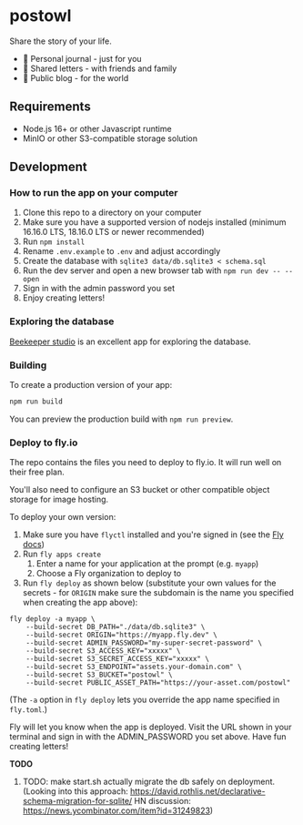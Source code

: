 # postowl

Share the story of your life.

- 🧡 Personal journal - just for you
- 💛 Shared letters - with friends and family
- 💚 Public blog - for the world

## Requirements

- Node.js 16+ or other Javascript runtime
- MinIO or other S3-compatible storage solution

## Development

### How to run the app on your computer

1. Clone this repo to a directory on your computer
1. Make sure you have a supported version of nodejs installed (minimum 16.16.0 LTS, 18.16.0 LTS or newer recommended)
1. Run `npm install`
1. Rename `.env.example` to `.env` and adjust accordingly
1. Create the database with `sqlite3 data/db.sqlite3 < schema.sql`
1. Run the dev server and open a new browser tab with `npm run dev -- --open`
1. Sign in with the admin password you set
1. Enjoy creating letters!

### Exploring the database

[Beekeeper studio](https://github.com/beekeeper-studio/beekeeper-studio/releases) is an excellent app for exploring the database.

### Building

To create a production version of your app:

```bash
npm run build
```

You can preview the production build with `npm run preview`.

### Deploy to fly.io

The repo contains the files you need to deploy to fly.io. It will run well on their free plan.

You'll also need to configure an S3 bucket or other compatible object storage for image hosting.

To deploy your own version:

1. Make sure you have `flyctl` installed and you're signed in (see the [Fly docs](https://fly.io/docs/hands-on/install-flyctl/))
1. Run `fly apps create`
    1. Enter a name for your application at the prompt (e.g. `myapp`)
    1. Choose a Fly organization to deploy to
1. Run `fly deploy` as shown below (substitute your own values for the secrets - for `ORIGIN` make sure the subdomain is the name you specified when creating the app above):

```
fly deploy -a myapp \
    --build-secret DB_PATH="./data/db.sqlite3" \
    --build-secret ORIGIN="https://myapp.fly.dev" \
    --build-secret ADMIN_PASSWORD="my-super-secret-password" \
    --build-secret S3_ACCESS_KEY="xxxxx" \
    --build-secret S3_SECRET_ACCESS_KEY="xxxxx" \
    --build-secret S3_ENDPOINT="assets.your-domain.com" \
    --build-secret S3_BUCKET="postowl" \
    --build-secret PUBLIC_ASSET_PATH="https://your-asset.com/postowl"
```

(The `-a` option in `fly deploy` lets you override the app name specified in `fly.toml`.) 

Fly will let you know when the app is deployed. Visit the URL shown in your terminal and sign in with the ADMIN_PASSWORD you set above. Have fun creating letters!

**TODO**

1. TODO: make start.sh actually migrate the db safely on deployment. (Looking into this approach: https://david.rothlis.net/declarative-schema-migration-for-sqlite/ HN discussion: https://news.ycombinator.com/item?id=31249823)
